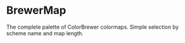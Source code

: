 BrewerMap
=========

The complete palette of ColorBrewer colormaps. Simple selection by scheme name and map length.
